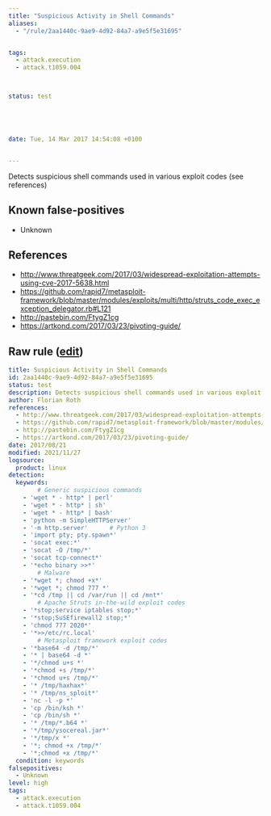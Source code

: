 ```yaml
---
title: "Suspicious Activity in Shell Commands"
aliases:
  - "/rule/2aa1440c-9ae9-4d92-84a7-a9e5f5e31695"


tags:
  - attack.execution
  - attack.t1059.004



status: test





date: Tue, 14 Mar 2017 14:54:08 +0100


---
```


Detects suspicious shell commands used in various exploit codes (see references)

<!--more-->


## Known false-positives

* Unknown



## References

* http://www.threatgeek.com/2017/03/widespread-exploitation-attempts-using-cve-2017-5638.html
* https://github.com/rapid7/metasploit-framework/blob/master/modules/exploits/multi/http/struts_code_exec_exception_delegator.rb#L121
* http://pastebin.com/FtygZ1cg
* https://artkond.com/2017/03/23/pivoting-guide/


## Raw rule ([edit](https://github.com/SigmaHQ/sigma/edit/master/rules/linux/builtin/lnx_shell_susp_commands.yml))
```yaml
title: Suspicious Activity in Shell Commands
id: 2aa1440c-9ae9-4d92-84a7-a9e5f5e31695
status: test
description: Detects suspicious shell commands used in various exploit codes (see references)
author: Florian Roth
references:
  - http://www.threatgeek.com/2017/03/widespread-exploitation-attempts-using-cve-2017-5638.html
  - https://github.com/rapid7/metasploit-framework/blob/master/modules/exploits/multi/http/struts_code_exec_exception_delegator.rb#L121
  - http://pastebin.com/FtygZ1cg
  - https://artkond.com/2017/03/23/pivoting-guide/
date: 2017/08/21
modified: 2021/11/27
logsource:
  product: linux
detection:
  keywords:
        # Generic suspicious commands
    - 'wget * - http* | perl'
    - 'wget * - http* | sh'
    - 'wget * - http* | bash'
    - 'python -m SimpleHTTPServer'
    - '-m http.server'      # Python 3
    - 'import pty; pty.spawn*'
    - 'socat exec:*'
    - 'socat -O /tmp/*'
    - 'socat tcp-connect*'
    - '*echo binary >>*'
        # Malware
    - '*wget *; chmod +x*'
    - '*wget *; chmod 777 *'
    - '*cd /tmp || cd /var/run || cd /mnt*'
        # Apache Struts in-the-wild exploit codes
    - '*stop;service iptables stop;*'
    - '*stop;SuSEfirewall2 stop;*'
    - 'chmod 777 2020*'
    - '*>>/etc/rc.local'
        # Metasploit framework exploit codes
    - '*base64 -d /tmp/*'
    - '* | base64 -d *'
    - '*/chmod u+s *'
    - '*chmod +s /tmp/*'
    - '*chmod u+s /tmp/*'
    - '* /tmp/haxhax*'
    - '* /tmp/ns_sploit*'
    - 'nc -l -p *'
    - 'cp /bin/ksh *'
    - 'cp /bin/sh *'
    - '* /tmp/*.b64 *'
    - '*/tmp/ysocereal.jar*'
    - '*/tmp/x *'
    - '*; chmod +x /tmp/*'
    - '*;chmod +x /tmp/*'
  condition: keywords
falsepositives:
  - Unknown
level: high
tags:
  - attack.execution
  - attack.t1059.004

```
